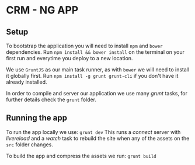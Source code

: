 # CRM - NG APP

## Setup

To bootstrap the application you will need to install `npm` and `bower` dependencies. Run `npm install && bower install` on the terminal on your first run and everytime you deploy to a new location.

We use `GruntJS` as our main task runner, as with `bower` we will need to install it globally first. Run `npm install -g grunt grunt-cli` if you don't have it already installed.

In order to compile and server our application we use many *grunt* tasks, for further details check the `grunt` folder.

## Running the app

To run the app locally we use: 
```grunt dev```
This runs a *connect* server with *livereload* and a *watch* task to rebuild the site when any of the assets on the `src` folder changes.

To build the app and compress the assets we run:
```grunt build```

